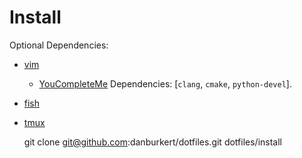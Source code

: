 # Install

Optional Dependencies:
  - [vim](http://www.vim.org)
    - [YouCompleteMe](https://github.com/Valloric/YouCompleteMe) Dependencies:
      [`clang`, `cmake`, `python-devel`].
  - [fish](http://fishshell.com/)
  - [tmux](https://tmux.github.io/)

    git clone git@github.com:danburkert/dotfiles.git
    dotfiles/install
